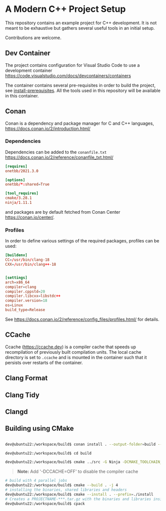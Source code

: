 # A Modern C++ Project Setup
This repository contains an example project for C++ development. It is not meant to be exhaustive but gathers several useful tools in an initial setup.


Contributions are welcome.


## Dev Container
The project contains configuration for Visual Studio Code to use a development container <https://code.visualstudio.com/docs/devcontainers/containers>

The container contains several pre-requisites in order to build the project, see [install-prerequisites](./.devcontainer/install-prerequisites.sh). All the tools used in this repository will be available in this container.

## Conan
Conan is a dependency and package manager for C and C++ languages, <https://docs.conan.io/2/introduction.html/>

### Dependencies
Dependencies can be added to the `conanfile.txt` <https://docs.conan.io/2/reference/conanfile_txt.html/>
```toml
[requires]
onetbb/2021.3.0

[options]
onetbb/*:shared=True

[tool_requires]
cmake/3.28.1
ninja/1.11.1
```

and packages are by default fetched from Conan Center <https://conan.io/center/>.

### Profiles
In order to define various settings of the required packages, profiles can be used:

```toml
[buildenv]
CC=/usr/bin/clang-18
CXX=/usr/bin/clang++-18


[settings]
arch=x86_64
compiler=clang
compiler.cppstd=20
compiler.libcxx=libstdc++
compiler.version=18
os=Linux
build_type=Release
```
See <https://docs.conan.io/2/reference/config_files/profiles.html/> for details.

## CCache
Ccache (<https://ccache.dev>) is a compiler cache that speeds up recompilation of previously built compilation units. The local cache directory is set to `.ccache` and is mounted in the container such that it persists over restarts of the container. 

## Clang Format

## Clang Tidy

## Clangd

## Building using CMake
```bash

dev@ubuntu22:/workspace/build$ conan install . --output-folder=build --profile=profiles/ubuntu-22.04.clang.release.conan-profile --build=missing

dev@ubuntu22:/workspace/build$ cd build

dev@ubuntu22:/workspace/build$ cmake ../src -G Ninja -DCMAKE_TOOLCHAIN_FILE=conan_toolchain.cmake -DCMAKE_BUILD_TYPE=Release -DCMAKE_CXX_COMPILER=/usr/bin/clang++-18
```
> **Note:** Add '-DCCACHE=OFF' to disable the compiler cache

```bash
# build with 4 parallel jobs
dev@ubuntu22:/workspace/build$ cmake --build . -j 4
# installing the binaries, shared libraries and headers
dev@ubuntu22:/workspace/build$ cmake --install . --prefix=./install 
# Creates a PROJECTNAME-***.tar.gz with the binaries and libraries inside
dev@ubuntu22:/workspace/build$ cpack
``` 